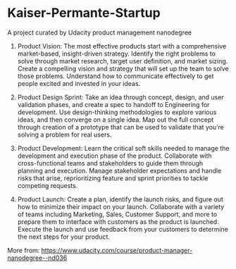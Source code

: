 # Kaiser-Permante-Startup
A project curated by Udacity product management nanodegree

1) Product Vision: The most effective products start with a comprehensive market-based, insight-driven strategy. 
Identify the right problems to solve through market research, target user definition, and market sizing. 
Create a compelling vision and strategy that will set up the team to solve those problems. 
Understand how to communicate effectively to get people excited and invested in your ideas.

2) Product Design Sprint: Take an idea through concept, design, and user validation phases, and create a spec to handoff to Engineering for development. 
Use design-thinking methodologies to explore various ideas, and then converge on a single idea. 
Map out the full concept through creation of a prototype that can be used to validate that you’re solving a problem for real users.

3) Product Development: Learn the critical soft skills needed to manage the development and execution phase of the product. 
Collaborate with cross-functional teams and stakeholders to guide them through planning and execution. 
Manage stakeholder expectations and handle risks that arise, reprioritizing feature and sprint priorities to tackle competing requests.

4) Product Launch: Create a plan, identify the launch risks, and figure out how to minimize their impact on your launch. 
Collaborate with a variety of teams including Marketing, Sales, Customer Support, and more to prepare them to interface with customers as the product is launched. 
Execute the launch and use feedback from your customers to determine the next steps for your product.

More from: https://www.udacity.com/course/product-manager-nanodegree--nd036
